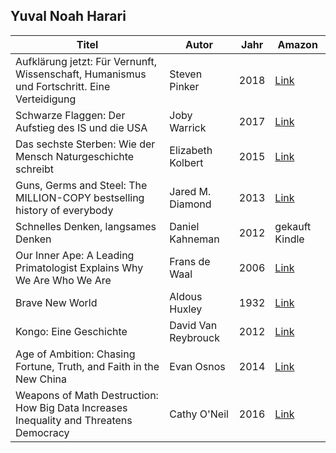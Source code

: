 ## Yuval Noah Harari

| Titel                                                                                       | Autor               | Jahr | Amazon                                                                                                                                                                                                                                                                                                                                                                                                                                                                                                                                 |
| ------------------------------------------------------------------------------------------- | ------------------- | ---- | -------------------------------------------------------------------------------------------------------------------------------------------------------------------------------------------------------------------------------------------------------------------------------------------------------------------------------------------------------------------------------------------------------------------------------------------------------------------------------------------------------------------------------------- |
| Aufklärung jetzt: Für Vernunft, Wissenschaft, Humanismus und Fortschritt. Eine Verteidigung | Steven Pinker       | 2018 | [Link](https://www.amazon.de/Aufkl%C3%A4rung-jetzt-Wissenschaft-Fortschritt-Verteidigung/dp/310002205X?crid=2SPMJVA0RNEBW&dib=eyJ2IjoiMSJ9.Pzz-ufN4VGcXnvwqr_b7yuHfIOBonX6rRg60U38CTTPMsXMg0fJo4epcmHwKJ1vytNCtghUuM9GQXiGEeI2HrDR2EO0gN3PqYWqYsD3qUrgVMijvq-dJk9vg3-ykna5tf_24tBgXNwyisBP8NER33lo7-19ZxjzzSfYuRUv1nD6_5LvL9sOtahNk612kvuPgsDJjGgwbhmTlNCiPMEsBvSesX3Vd3TUxmdnsrAvMbBk.0AU0WKysQQBjLY5u0KKWEI9ufTo9n0wwN3HNkK-RK5k&dib_tag=se&keywords=enlightenment+now&qid=1739879770&sprefix=enlightenm%2Caps%2C103&sr=8-2)         |
| Schwarze Flaggen: Der Aufstieg des IS und die USA                                           | Joby Warrick        | 2017 | [Link](https://www.amazon.de/Schwarze-Flaggen-Aufstieg-die-USA/dp/3806234779?crid=199K9PMZZB2IN&dib=eyJ2IjoiMSJ9.CQlTh3FO2E8XwmGHpiApLKU6wce99QWa5eQYgNYI98-LvV2noKrB9jA-i5z-xxcCXQ8KA_Fg4KslspGdPb2D806UdCOjgLTWslAGarP1Z58JqOT8ZzSNsOvnqanm8UUG9PtlxqUSijFj3DJHOlQjbCpxpl-z_SHvGxmXJ7QhEMLfpspbWQKflp_LYG-wqxw21q8S5FEt9BNC7VksMiVg5vaT6R9ItErP7Cn71ATTMyI.cnF9FMqiRofmxsQUlPQjhhAW-eebTQfSo8cYQinnqUk&dib_tag=se&keywords=black+flags+the+rise+of+isis&qid=1739879729&sprefix=black+flags%2Caps%2C110&sr=8-2)                       |
| Das sechste Sterben: Wie der Mensch Naturgeschichte schreibt                                | Elizabeth Kolbert   | 2015 | [Link](https://www.amazon.de/Das-sechste-Sterben-Naturgeschichte-taschenbuch-ebook/dp/B00UVOGOUU?_encoding=UTF8&dib_tag=se&dib=eyJ2IjoiMSJ9.WH84pqAjVPmYFz9T1bJC0Yjts19NfPlZV0EL_IcFK4RlNrKdsjRUTIyxUN_2jmp7wMUmvHc8BLT1o_JBDlQje_EEBTWwDYc3Z66qtiBc4c5AQqX6w5eYXcKdF9jTxBAdaiRxLVl0qNzPSximg0yCvyyF_c9iiDp9fEZisYJkD-oGoNKXYhBLK20LrMF3a7HdGoCzeqKUtHRYmlhsht5n22hqUWEFxJmq7wL21Bz4Y68.5MLhyZMvceG8mH4435Znk3AS2fmimwBsq1e8cpIZkl0&qid=1739879622&sr=8-2)                                                                             |
| Guns, Germs and Steel: The MILLION-COPY bestselling history of everybody                    | Jared M. Diamond    | 2013 | [Link](https://www.amazon.de/Guns-Germs-Steel-History-Everbody-ebook/dp/B00DQ8GDV8?crid=6Z95XVKDG62W&dib=eyJ2IjoiMSJ9.rjtBOWl_0z8_Hwp706LTdTI0fWTxLmNcwP7dKBIlLDJ6GLDHUlrJUSoIQP0laMbDE7VC64GaaiNIgiX8GqKOSMgj2F6Hfws9KFmyHp9mzlb7clZ4wuHw5hB0DDvQ5EK_XMfzlV37QWwljhsyJdu8_ysmlbg1WAcSXOuwzl0DPdyBUkUJ-9nnoOqES8LOpYrlqBwZrS7BnoRqoE8yRn4bUIrn3YHbehC0G1orl9jn-34.22LleNmBSr8US1EBcIfevaBJXhenFtip8tJW1SGj1F4&dib_tag=se&keywords=guns+germs+and+steel&qid=1739879517&sprefix=guns+germs%2Caps%2C100&sr=8-1)                           |
| Schnelles Denken, langsames Denken                                                          | Daniel Kahneman     | 2012 | gekauft Kindle                                                                                                                                                                                                                                                                                                                                                                                                                                                                                                                         |
| Our Inner Ape: A Leading Primatologist Explains Why We Are Who We Are                       | Frans de Waal       | 2006 | [Link](https://www.amazon.de/Our-Inner-Ape-Primatologist-Explains-ebook/dp/B000QUEHLC?_encoding=UTF8&dib_tag=se&dib=eyJ2IjoiMSJ9.6pe7T5O1V9P8RlPO690QKpcOxlSlwZJ6bTmydb-Z3gcbIWFK8ien5lauGvSiHeaErntcDhqp3euzkX8OlK_6_MX4-keOSC2IrAc-sPH6nzxG-DfSeMQmvGQu0dCbsJlDwaCGE18sVwygV5iBNJxU_rgolD_OhG0yiUzDHHvBSVQX4wJd87bhVzcPowOnWeqyuMQ55rZepISQQTRnJj7RZgghGaueg9oE3PvH3NYjeag.Kyx0fvqouIH5vy3q7eo7yaq2L7cqxMlU2KSVpE_520c&qid=1739879329&sr=8-2)                                                                                        |
| Brave New World                                                                             | Aldous Huxley       | 1932 | [Link](https://www.amazon.de/Brave-World-English-Aldous-Huxley-ebook/dp/B0CFT773QL?crid=SFL5S7X915E0&dib=eyJ2IjoiMSJ9.gQh5v3Gx9ZWoAUGt3p20k_VI3nAgVB1jZo7iwMlUCaNO0W9WvExpjEM9an1HiLv7Rq2omz8pYKeb5EDfvx9A3bOFU-sqmxJTJQn3Cp1MIVO0BCznUVZSEeHKzTd_WcgRUwsPLEZAbKsdX86i4D0PXp1wBrIwmo2kRMEzeeWxc-gSY8a4I-qknJjNimchKi7u-5cCtrkYzpFUM-Q1kmMVc2qI_lqwFt8b_6FqFSp06zA.93483zYii-WdcSzmVgXQV4UREGVan3Fr1IY2acYcbfc&dib_tag=se&keywords=brave+new+world&qid=1739879234&sprefix=brave+new+%2Caps%2C106&sr=8-1)                                |
| Kongo: Eine Geschichte                                                                      | David Van Reybrouck | 2012 | [Link](https://www.amazon.de/Kongo-Geschichte-David-Van-Reybrouck/dp/351842307X?_encoding=UTF8&dib_tag=se&dib=eyJ2IjoiMSJ9.iakm6V0IOutRAHbF0iTedQo44wl6JTIHr3OUF6ulEG_Gkm4gInhmaxy2QZCN-bvVpUnUmPj1UT6lOZ8G42wS677Phc78HrHYwrqMNoh8KZ_n3_MMJPR1SqcDqyYEY6spGlffZcaJZQOZZGblApXyypRXDUAdsj1VXoJQLgScN1-u5o60Dm1V_AA50yfHaDbyK_C1cKAVPRPI-Vk2U07C4XqeSmIv_DRBUzYG0fv5CfE.trWF6GbjdGcW5fKZczc_ajmumJH1i3KUkuvhyw7yhvA&qid=1739879166&sr=8-1#customerReviews)                                                                              |
| Age of Ambition: Chasing Fortune, Truth, and Faith in the New China                         | Evan Osnos          | 2014 | [Link](https://www.amazon.de/Age-Ambition-Chasing-Fortune-English-ebook/dp/B00GET185M?crid=CWNOVF8WH07L&dib=eyJ2IjoiMSJ9.rButA0ru4c4Q8_Eft-3ajVIj_YgtUe6pemPW7_ktjxp1reAGrqXG39kMJ8dEkuwYh6SGnuL-MBiqHb34hJKm9WusFmJvJ8pHpfC9Ra_crVnFjAxG89-e44-fdEjJaXn0L5-TmMMS7PalwCFiHouqt6_OoXeKYd1EZm1ADOsVgjV7thurxfFh7hrvevFmDOiCgLgTBeE9TD385ImnveV4GY-SggedgyY_P4LcEiMyxXo.MQtgBrxUjgJxDzDOyQLDwJew96bWkg0cSVVABdbxa5I&dib_tag=se&keywords=age+of+ambition&qid=1739879004&sprefix=age+of+ambitio%2Caps%2C113&sr=8-1)                         |
| Weapons of Math Destruction: How Big Data Increases Inequality and Threatens Democracy      | Cathy O'Neil        | 2016 | [Link](https://www.amazon.de/Weapons-Math-Destruction-Increases-Inequality-ebook/dp/B019B6VCLO?crid=3IYPRBSB42LFR&dib=eyJ2IjoiMSJ9.-hPBzvR5C3XqfGmi616CVgRkClEnjau9LFMoqJXNENdsGOdCFNvLBi5fF8UIlN5QrMJnvzsr2UNwXgUMT1SVbRy9vNrTz3ggBXmPP1Yd5q1Pr5OL0-06074hzsjMTcfxe6I_CJJrNx2V2nDlPSCb2hESjOt7JOqH53COsxXQadFhz3lxX2RI6NCvWO2-ubfxm4UUrQrKXo3u0lHj7FSvrJTposByaE3V1MhEhlsEnqQ.hAO47sbCY8BPg86P5E2BrSlDl1lS8RJ7bfRsHxn0Zrw&dib_tag=se&keywords=weapons+of+math+destruction&qid=1739878947&sprefix=math+destruction%2Caps%2C119&sr=8-1) |





